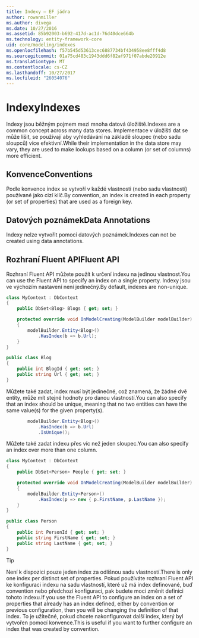 ```yaml
---
title: Indexy – EF jádra
author: rowanmiller
ms.author: divega
ms.date: 10/27/2016
ms.assetid: 85b92003-b692-417d-ac1d-76d40dce664b
ms.technology: entity-framework-core
uid: core/modeling/indexes
ms.openlocfilehash: f57b545d53613cec6887734bf434958ee8fff4d8
ms.sourcegitcommit: 01a75cd483c1943ddd6f82af971f07abde20912e
ms.translationtype: MT
ms.contentlocale: cs-CZ
ms.lasthandoff: 10/27/2017
ms.locfileid: "26054076"
---
```

# <a name="indexes"></a><span data-ttu-id="247a4-102">Indexy</span><span class="sxs-lookup"><span data-stu-id="247a4-102">Indexes</span></span>

<span data-ttu-id="247a4-103">Indexy jsou běžným pojmem mezi mnoha datová úložiště.</span><span class="sxs-lookup"><span data-stu-id="247a4-103">Indexes are a common concept across many data stores.</span></span> <span data-ttu-id="247a4-104">Implementace v úložišti dat se může lišit, se používají aby vyhledávání na základě sloupec (nebo sadu sloupců) více efektivní.</span><span class="sxs-lookup"><span data-stu-id="247a4-104">While their implementation in the data store may vary, they are used to make lookups based on a column (or set of columns) more efficient.</span></span>

## <a name="conventions"></a><span data-ttu-id="247a4-105">Konvence</span><span class="sxs-lookup"><span data-stu-id="247a4-105">Conventions</span></span>

<span data-ttu-id="247a4-106">Podle konvence index se vytvoří v každé vlastnosti (nebo sadu vlastností) používané jako cizí klíč.</span><span class="sxs-lookup"><span data-stu-id="247a4-106">By convention, an index is created in each property (or set of properties) that are used as a foreign key.</span></span>

## <a name="data-annotations"></a><span data-ttu-id="247a4-107">Datových poznámek</span><span class="sxs-lookup"><span data-stu-id="247a4-107">Data Annotations</span></span>

<span data-ttu-id="247a4-108">Indexy nelze vytvořit pomocí datových poznámek.</span><span class="sxs-lookup"><span data-stu-id="247a4-108">Indexes can not be created using data annotations.</span></span>

## <a name="fluent-api"></a><span data-ttu-id="247a4-109">Rozhraní Fluent API</span><span class="sxs-lookup"><span data-stu-id="247a4-109">Fluent API</span></span>

<span data-ttu-id="247a4-110">Rozhraní Fluent API můžete použít k určení indexu na jedinou vlastnost.</span><span class="sxs-lookup"><span data-stu-id="247a4-110">You can use the Fluent API to specify an index on a single property.</span></span> <span data-ttu-id="247a4-111">Indexy jsou ve výchozím nastavení není jedinečný.</span><span class="sxs-lookup"><span data-stu-id="247a4-111">By default, indexes are non-unique.</span></span>

<!-- [!code-csharp[Main](samples/core/Modeling/FluentAPI/Samples/Index.cs?highlight=7,8)] -->
``` csharp
class MyContext : DbContext
{
    public DbSet<Blog> Blogs { get; set; }

    protected override void OnModelCreating(ModelBuilder modelBuilder)
    {
        modelBuilder.Entity<Blog>()
            .HasIndex(b => b.Url);
    }
}

public class Blog
{
    public int BlogId { get; set; }
    public string Url { get; set; }
}
```

<span data-ttu-id="247a4-112">Můžete také zadat, index musí být jedinečné, což znamená, že žádné dvě entity, může mít stejné hodnoty pro danou vlastností.</span><span class="sxs-lookup"><span data-stu-id="247a4-112">You can also specify that an index should be unique, meaning that no two entities can have the same value(s) for the given property(s).</span></span>

<!-- [!code-csharp[Main](samples/core/Modeling/FluentAPI/Samples/IndexUnique.cs?highlight=3)] -->
``` csharp
        modelBuilder.Entity<Blog>()
            .HasIndex(b => b.Url)
            .IsUnique();
```

<span data-ttu-id="247a4-113">Můžete také zadat indexu přes víc než jeden sloupec.</span><span class="sxs-lookup"><span data-stu-id="247a4-113">You can also specify an index over more than one column.</span></span>

<!-- [!code-csharp[Main](samples/core/Modeling/FluentAPI/Samples/IndexComposite.cs?highlight=7,8)] -->
``` csharp
class MyContext : DbContext
{
    public DbSet<Person> People { get; set; }

    protected override void OnModelCreating(ModelBuilder modelBuilder)
    {
        modelBuilder.Entity<Person>()
            .HasIndex(p => new { p.FirstName, p.LastName });
    }
}

public class Person
{
    public int PersonId { get; set; }
    public string FirstName { get; set; }
    public string LastName { get; set; }
}
```

> [!TIP]  
> <span data-ttu-id="247a4-114">Není k dispozici pouze jeden index za odlišnou sadu vlastností.</span><span class="sxs-lookup"><span data-stu-id="247a4-114">There is only one index per distinct set of properties.</span></span> <span data-ttu-id="247a4-115">Pokud používáte rozhraní Fluent API ke konfiguraci indexu na sadu vlastností, které už má index definované, buď convention nebo předchozí konfiguraci, pak budete moci změnit definici tohoto indexu.</span><span class="sxs-lookup"><span data-stu-id="247a4-115">If you use the Fluent API to configure an index on a set of properties that already has an index defined, either by convention or previous configuration, then you will be changing the definition of that index.</span></span> <span data-ttu-id="247a4-116">To je užitečné, pokud chcete nakonfigurovat další index, který byl vytvořen pomocí konvence.</span><span class="sxs-lookup"><span data-stu-id="247a4-116">This is useful if you want to further configure an index that was created by convention.</span></span>
